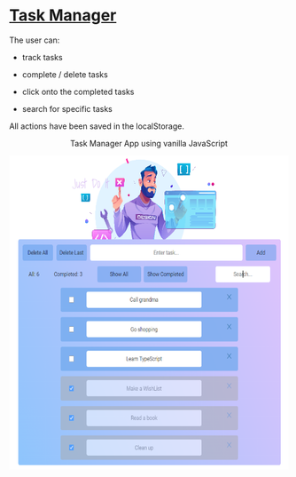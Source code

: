 # <a href='https://github.com/PetrovaValerie/task-manager'> Task Manager </a> 

  <!-- DESCRIPTION -->
  
The user can:

- track tasks

- complete / delete tasks

- click onto the completed tasks

- search for specific tasks

All actions have been saved in the localStorage. 

<div align="center">
  
Task Manager App using vanilla JavaScript
   
<!--   <img src="img/overview.png" alt="TaskTrackerImg" width="875" height="665" align="center"/> -->
  <img src="img/overview.png" alt="TaskTrackerImg" width="705" height="565" align="center"/>
</div>
  
  

